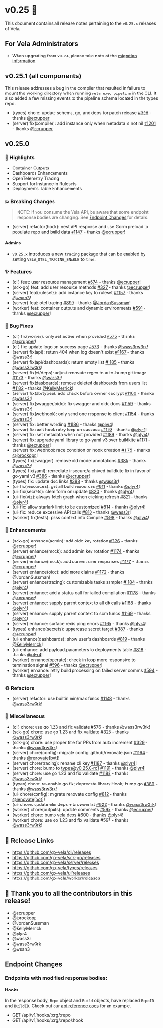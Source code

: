 # v0.25 🚀

This document contains all release notes pertaining to the `v0.25.x` releases of Vela.

## For Vela Administrators

- When upgrading from `v0.24`, please take note of the [migration information](/migrations/v0.25/README.md)

## v0.25.1 (all components)

This release addresses a bug in the compiler that resulted in failure to mount the working directory when running `vela exec pipeline` in the CLI. It also added a few missing events to the pipeline schema located in the types repo.

- (types) chore: update schema, go, and deps for patch release [#396](https://github.com/go-vela/types/pull/396) - thanks [@ecrupper](https://github.com/ecrupper)
- (server) fix(compiler): add instance only when metadata is not nil [#1201](https://github.com/go-vela/server/pull/1201) - thanks [@ecrupper](https://github.com/ecrupper)

## v0.25.0

### 📣 Highlights

- Container Outputs
- Dashboards Enhancements
- OpenTelemetry Tracing
- Support for Instance in Rulesets
- Deployments Table Enhancements

### 💥 Breaking Changes

> NOTE: If you consume the Vela API, be aware that some endpoint response bodies are changing. See [Endpoint Changes](#endpoint-changes) for details.

- (server) refactor(hook): nest API response and use Gorm preload to populate repo and build data [#1147](https://github.com/go-vela/server/commit/ddee4448143fef4d55d9b3946fb7c764248f843e) - thanks [@ecrupper](https://github.com/ecrupper)!

#### Admins

- `v0.25.x` introduces a new `tracing` package that can be enabled by setting `VELA_OTEL_TRACING_ENABLE` to `true`.

### ✨ Features

- (cli) feat: user resource management [#574](https://github.com/go-vela/cli/commit/fcf8c8619053da9759e36b6369b5ceec3f7a77ea) - thanks [@ecrupper](https://github.com/ecrupper)!
- (sdk-go) feat: add user resource methods [#327](https://github.com/go-vela/sdk-go/commit/747bf8df428a10a08c4914af395ef5bc95a9c14a) - thanks [@ecrupper](https://github.com/ecrupper)!
- (server) feat(rulesets): add instance key to ruleset [#1157](https://github.com/go-vela/server/commit/b6e5d752221df0e749f4ee941faa9666eaf78dd2) - thanks [@wsan3](https://github.com/wsan3)!
- (server) feat: otel tracing [#899](https://github.com/go-vela/server/commit/bceb069ecc2c6bd3a18d2671732a3f49f545fc42) - thanks [@JordanSussman](https://github.com/JordanSussman)!
- (worker) feat: container outputs and dynamic environments [#591](https://github.com/go-vela/worker/commit/c633ae4e0632edf94dc3bd02cf2da0081463d51d) - thanks [@ecrupper](https://github.com/ecrupper)!

### 🐛 Bug Fixes

- (cli) fix(worker): only set active when provided [#575](https://github.com/go-vela/cli/commit/53d363306cdaa84d9c872a43bf4ccac3cedc3a89) - thanks [@ecrupper](https://github.com/ecrupper)!
- (cli) fix: update logo on success page [#573](https://github.com/go-vela/cli/commit/32b3fc2e6664d9cb9d95099f500e0abe805ba1e4) - thanks [@wass3rw3rk](https://github.com/wass3rw3rk)!
- (server) fix(api): return 404 when log doesn't exist [#1167](https://github.com/go-vela/server/commit/efd5b043d87d43e212f477ee622e72625e17eba0) - thanks [@wass3r](https://github.com/wass3r)!
- (server) fix(api/dashboards): return empty list [#1185](https://github.com/go-vela/server/commit/7e606ab4bc902464368950ffdaf30c2a7aeb6301) - thanks [@wass3rw3rk](https://github.com/wass3rw3rk)!
- (server) fix(ci/deps): adjust renovate regex to auto-bump git image [#1173](https://github.com/go-vela/server/commit/372a4301406537e5d1e931a44742ca3383e49628) - thanks [@wass3r](https://github.com/wass3r)!
- (server) fix(dasboards): remove deleted dashboards from users list [#1182](https://github.com/go-vela/server/commit/f3b5f5c19f8ee298ddf22b81e7b9e44f9893f898) - thanks [@KellyMerrick](https://github.com/KellyMerrick)!
- (server) fix(db/types): add check before owner decrypt [#1166](https://github.com/go-vela/server/commit/0f28017108d595f1fda1f3eb1a447b91bd2ecb51) - thanks [@wass3r](https://github.com/wass3r)!
- (server) fix(swagger/oidc): fix swagger and oidc docs [#1159](https://github.com/go-vela/server/commit/e0c2f7eb6023ca24bac6cbfbf7dac10a94adb97e) - thanks [@wass3r](https://github.com/wass3r)!
- (server) fix(webhook): only send one response to client [#1154](https://github.com/go-vela/server/commit/df7bf4a0332872610a34697156cc4070ff561453) - thanks [@wass3r](https://github.com/wass3r)!
- (server) fix: better wording [#1186](https://github.com/go-vela/server/commit/ad3a81fc3aed487802ed0830883cca59e78ef334) - thanks [@plyr4](https://github.com/plyr4)!
- (server) fix: exit hook retry loop on success [#1179](https://github.com/go-vela/server/commit/d83c78ef312e18b61aa1f27368fbe019ea461989) - thanks [@plyr4](https://github.com/plyr4)!
- (server) fix: set metadata when not provided [#1189](https://github.com/go-vela/server/commit/f31811890bd4bbd455ad1001afee243e24813b75) - thanks [@plyr4](https://github.com/plyr4)!
- (server) fix: upgrade yaml library to go-yaml v3 over buildkite [#1171](https://github.com/go-vela/server/commit/0894432bab40b5b6981007233aca0f7d093194b1) - thanks [@ecrupper](https://github.com/ecrupper)!
- (server) fix: webhook race condition on hook creation [#1175](https://github.com/go-vela/server/commit/89b0a4a3041a78087255f45529fef0be99110aac) - thanks [@jbrockopp](https://github.com/jbrockopp)!
- (types) fix(swagger): remove old model annotations [#385](https://github.com/go-vela/types/commit/75a480864eca3de766d2a666db0938bd9d02a2e8) - thanks [@wass3r](https://github.com/wass3r)!
- (types) fix(yaml): remediate insecure/archived buildkite lib in favor of go-yaml v3 [#386](https://github.com/go-vela/types/commit/76a66e72d5dcba850471be2b350dc28aec8e9d45) - thanks [@ecrupper](https://github.com/ecrupper)!
- (types) fix: update doc links [#388](https://github.com/go-vela/types/commit/4dbb9a5a70f24da7a339907766ea1581395d1318) - thanks [@wass3r](https://github.com/wass3r)!
- (ui) fix(resources): get all build resources [#811](https://github.com/go-vela/ui/commit/828488762031de52b1aa82f1ed1bd20051ab3d35) - thanks [@plyr4](https://github.com/plyr4)!
- (ui) fix(secrets): clear form on update [#820](https://github.com/go-vela/ui/commit/9311d31df12fc3d8e791e063135ce25a686d59de) - thanks [@plyr4](https://github.com/plyr4)!
- (ui) fix(viz): always fetch graph when clicking refresh [#821](https://github.com/go-vela/ui/commit/6b5a336d5767c07beb9a6284c4d4db33e8e12a17) - thanks [@plyr4](https://github.com/plyr4)!
- (ui) fix: allow starlark limit to be customized [#814](https://github.com/go-vela/ui/commit/1459f6130265292ed8e18253aa78c75d0e5ddb77) - thanks [@plyr4](https://github.com/plyr4)!
- (ui) fix: reduce excessive API calls [#810](https://github.com/go-vela/ui/commit/b83bba0661c7f2d4f5efc995c303cfd38fc3470d) - thanks [@wass3r](https://github.com/wass3r)!
- (worker) fix(tests): pass context into Compile [#598](https://github.com/go-vela/worker/commit/a26112c6272da4faaeeab3e414356e4c5cc4bc62) - thanks [@plyr4](https://github.com/plyr4)!

### 🚸 Enhancements

- (sdk-go) enhance(admin): add oidc key rotation [#326](https://github.com/go-vela/sdk-go/commit/5c3dd6d20c21243c40029433606b507b1cc303be) - thanks [@ecrupper](https://github.com/ecrupper)!
- (server) enhance(mock): add admin key rotation [#1174](https://github.com/go-vela/server/commit/21dfb446e793357f900b9251fdc30f08860efdc0) - thanks [@ecrupper](https://github.com/ecrupper)!
- (server) enhance(mock): add current user responses [#1177](https://github.com/go-vela/server/commit/d0fa4f7d8dadec7a9aa70a1186586649417d46ef) - thanks [@ecrupper](https://github.com/ecrupper)!
- (server) enhance(oidc): add more claims [#1172](https://github.com/go-vela/server/commit/b998ec11d9ad140a0748e311d7939c6adea02b8e) - thanks [@JordanSussman](https://github.com/JordanSussman)!
- (server) enhance(tracing): customizable tasks sampler [#1184](https://github.com/go-vela/server/commit/809af2abd9bf01898438e888eff365af1934c873) - thanks [@plyr4](https://github.com/plyr4)!
- (server) enhance: add a status call for failed compilation [#1178](https://github.com/go-vela/server/commit/67507632af85d259be71ee98a45f00411cdb79ad) - thanks [@ecrupper](https://github.com/ecrupper)!
- (server) enhance: supply parent context to all db calls [#1168](https://github.com/go-vela/server/commit/77ee0a70321afb565c4bb65f3013e628f0543eb6) - thanks [@plyr4](https://github.com/plyr4)!
- (server) enhance: supply parent context to scm funcs [#1169](https://github.com/go-vela/server/commit/8b07da97f6dc57a240e40342ef1573da619a74d8) - thanks [@plyr4](https://github.com/plyr4)!
- (server) enhance: surface redis ping errors [#1165](https://github.com/go-vela/server/commit/8a04a8928a6571b744fda8e4ca70565ef1ccad34) - thanks [@plyr4](https://github.com/plyr4)!
- (types) enhance(secrets): uppercase secret target [#387](https://github.com/go-vela/types/commit/772b29b91a5e8a97564906b736546d0b47f0a524) - thanks [@ecrupper](https://github.com/ecrupper)!
- (ui) enhance(dashboards): show user's dashboards [#819](https://github.com/go-vela/ui/commit/1b65bd647670b0821abf081707faafe0efae87db) - thanks [@KellyMerrick](https://github.com/KellyMerrick)!
- (ui) enhance: add payload.parameters to deployments table [#818](https://github.com/go-vela/ui/commit/1db0fe8a02ed111460c700835bdae7a224b93bc4) - thanks [@plyr4](https://github.com/plyr4)!
- (worker) enhance(operate): check in loop more responsive to termination signal [#596](https://github.com/go-vela/worker/commit/db0fc08968b14b2a489d0aa54c24ea632d768541) - thanks [@ecrupper](https://github.com/ecrupper)!
- (worker) enhance: retry build processing on failed server comms [#594](https://github.com/go-vela/worker/commit/66403e5ea8674e77840bb20b63edbf53dad5f429) - thanks [@ecrupper](https://github.com/ecrupper)!

### ♻️ Refactors

- (server) refactor: use builtin min/max funcs [#1148](https://github.com/go-vela/server/commit/563ff5265f5e179b03d3867135d286b5fde1e125) - thanks [@wass3rw3rk](https://github.com/wass3rw3rk)!

### 🔧 Miscellaneous

- (cli) chore: use go 1.23 and fix validate [#576](https://github.com/go-vela/cli/commit/5263a4c923301b8ed395d3b738cd3f4732350b5b) - thanks [@wass3rw3rk](https://github.com/wass3rw3rk)!
- (sdk-go) chore: use go 1.23 and fix validate [#328](https://github.com/go-vela/sdk-go/commit/8673e4142a5830efe9809e8f9ff7afb0099da402) - thanks [@wass3rw3rk](https://github.com/wass3rw3rk)!
- (sdk-go) chore: use proper title for PRs from auto increment [#329](https://github.com/go-vela/sdk-go/commit/08b9fafb526b70b15cfcfa7939fc2504244beb09) - thanks [@wass3rw3rk](https://github.com/wass3rw3rk)!
- (server) chore(config): migrate config .github/renovate.json [#1164](https://github.com/go-vela/server/commit/f856ee0e9a258302a6ec7975bd0735e8e3e512d1) - thanks [@renovate[bot]](https://github.com/apps/renovate)!
- (server) chore(tracing): rename cli key [#1187](https://github.com/go-vela/server/commit/9820efcd44b3c49399d8c31d7008758a4a67644b) - thanks [@plyr4](https://github.com/plyr4)!
- (server) chore: bump to types@v0.25.0-rc1 [#1191](https://github.com/go-vela/server/commit/59553f5f606b275701132b0f5edfa2b725935b3e) - thanks [@plyr4](https://github.com/plyr4)!
- (server) chore: use go 1.23 and fix validate [#1188](https://github.com/go-vela/server/commit/4b1893ad291b6130dadb381383f1cd7cd591d3dd) - thanks [@wass3rw3rk](https://github.com/wass3rw3rk)!
- (types) chore: re-enable go fix; deprecate library.Hook; bump go [#389](https://github.com/go-vela/types/commit/3065db46d0607de07aad77ec915211fdc2e01871) - thanks [@wass3rw3rk](https://github.com/wass3rw3rk)!
- (ui) chore(config): migrate renovate config [#812](https://github.com/go-vela/ui/commit/7ece9047a6de958e75b0c659e440bcaceeac98b5) - thanks [@renovate[bot]](https://github.com/apps/renovate)!
- (ui) chore: update elm deps + browserlist [#822](https://github.com/go-vela/ui/commit/fe1af2c1e3f5c9b3ab4876934fbe541886b63563) - thanks [@wass3rw3rk](https://github.com/wass3rw3rk)!
- (worker) chore(outputs): update comments [#595](https://github.com/go-vela/worker/commit/7a4997c6349bba3a05a2876a94fd241b4965bdf0) - thanks [@ecrupper](https://github.com/ecrupper)!
- (worker) chore: bump vela deps [#600](https://github.com/go-vela/worker/commit/54ad377fb67cd86d4b2b0d8c3001fa39b7a39088) - thanks [@plyr4](https://github.com/plyr4)!
- (worker) chore: use go 1.23 and fix validate [#597](https://github.com/go-vela/worker/commit/1b7be1a9441f447faf00a2e2f9e12aab97ed4a2e) - thanks [@wass3rw3rk](https://github.com/wass3rw3rk)!

## 🔗 Release Links

- https://github.com/go-vela/cli/releases
- https://github.com/go-vela/sdk-go/releases
- https://github.com/go-vela/server/releases
- https://github.com/go-vela/types/releases
- https://github.com/go-vela/ui/releases
- https://github.com/go-vela/worker/releases

## 💟 Thank you to all the contributors in this release!

- @ecrupper
- @jbrockopp
- @JordanSussman
- @KellyMerrick
- @plyr4
- @wass3r
- @wass3rw3rk
- @wsan3

## Endpoint Changes

### Endpoints with modified response bodies:

#### Hooks

In the response body, `Repo` object and `Build` objects, have replaced `RepoID` and `BuildID`. Check out our [api reference docs](https://go-vela.github.io/docs/reference/api/hook/get/#response) for an example.

- GET /api/v1/hooks/:org/:repo
- GET /api/v1/hooks/:org/:repo/:hook